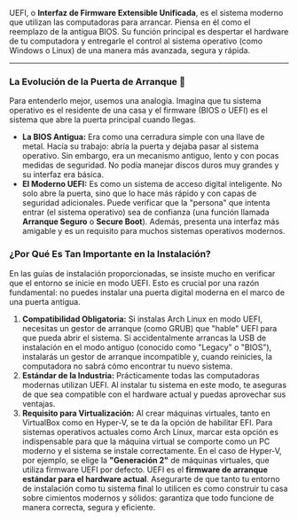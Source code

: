 UEFI, o **Interfaz de Firmware Extensible Unificada**, es el sistema moderno que utilizan las computadoras para arrancar. Piensa en él como el reemplazo de la antigua BIOS. Su función principal es despertar el hardware de tu computadora y entregarle el control al sistema operativo (como Windows o Linux) de una manera más avanzada, segura y rápida.

---
### La Evolución de la Puerta de Arranque 🚪
Para entenderlo mejor, usemos una analogía. Imagina que tu sistema operativo es el residente de una casa y el firmware (BIOS o UEFI) es el sistema que abre la puerta principal cuando llegas.
- **La BIOS Antigua:** Era como una cerradura simple con una llave de metal. Hacía su trabajo: abría la puerta y dejaba pasar al sistema operativo. Sin embargo, era un mecanismo antiguo, lento y con pocas medidas de seguridad. No podía manejar discos duros muy grandes y su interfaz era básica.
- **El Moderno UEFI:** Es como un sistema de acceso digital inteligente. No solo abre la puerta, sino que lo hace más rápido y con capas de seguridad adicionales. Puede verificar que la "persona" que intenta entrar (el sistema operativo) sea de confianza (una función llamada **Arranque Seguro** o **Secure Boot**). Además, presenta una interfaz más amigable y es un requisito para muchos sistemas operativos modernos.
### ¿Por Qué Es Tan Importante en la Instalación?
En las guías de instalación proporcionadas, se insiste mucho en verificar que el entorno se inicie en modo UEFI. Esto es crucial por una razón fundamental: no puedes instalar una puerta digital moderna en el marco de una puerta antigua.
1. **Compatibilidad Obligatoria:** Si instalas Arch Linux en modo UEFI, necesitas un gestor de arranque (como GRUB) que "hable" UEFI para que pueda abrir el sistema. Si accidentalmente arrancas la USB de instalación en el modo antiguo (conocido como "Legacy" o "BIOS"), instalarás un gestor de arranque incompatible y, cuando reinicies, la computadora no sabrá cómo encontrar tu nuevo sistema.
2. **Estándar de la Industria:** Prácticamente todas las computadoras modernas utilizan UEFI. Al instalar tu sistema en este modo, te aseguras de que sea compatible con el hardware actual y puedas aprovechar sus ventajas.
3. **Requisito para Virtualización:** Al crear máquinas virtuales, tanto en VirtualBox como en Hyper-V, se te da la opción de habilitar EFI. Para sistemas operativos actuales como Arch Linux, marcar esta opción es indispensable para que la máquina virtual se comporte como un PC moderno y el sistema se instale correctamente. En el caso de Hyper-V, por ejemplo, se elige la **"Generación 2"** de máquinas virtuales, que utiliza firmware UEFI por defecto.
UEFI es el **firmware de arranque estándar para el hardware actual**. Asegurarte de que tanto tu entorno de instalación como tu sistema final lo utilicen es como construir tu casa sobre cimientos modernos y sólidos: garantiza que todo funcione de manera correcta, segura y eficiente.